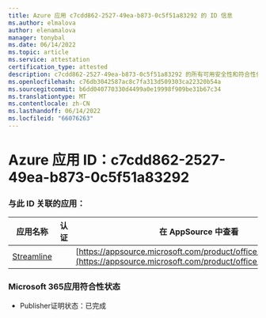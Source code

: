 ```yaml
---
title: Azure 应用 c7cdd862-2527-49ea-b873-0c5f51a83292 的 ID 信息
ms.author: elmalova
author: elenamalova
manager: tonybal
ms.date: 06/14/2022
ms.topic: article
ms.service: attestation
certification_type: attested
description: c7cdd862-2527-49ea-b873-0c5f51a83292 的所有可用安全性和符合性信息。
ms.openlocfilehash: c76db3042587ac8c7fa313d509303ca22320b54a
ms.sourcegitcommit: b6dd040770330d4499a0e19998f909be31b67c34
ms.translationtype: MT
ms.contentlocale: zh-CN
ms.lasthandoff: 06/14/2022
ms.locfileid: "66076263"
---
```

# <a name="azure-app-id-c7cdd862-2527-49ea-b873-0c5f51a83292"></a>Azure 应用 ID：c7cdd862-2527-49ea-b873-0c5f51a83292


### <a name="apps-associated-with-this-id"></a>与此 ID 关联的应用：
| **应用名称** | **认证** | **在 AppSource 中查看** |
|--------------|---------------|-----------------------|
| [Streamline](../forward/WA200004100.md) |  | [https://appsource.microsoft.com/product/office/WA200004100](https://appsource.microsoft.com/product/office/WA200004100) |

### <a name="microsoft-365-app-compliance-status"></a>Microsoft 365应用符合性状态
- Publisher证明状态：已完成
